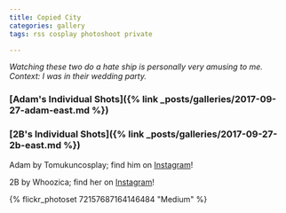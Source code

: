 ```yaml
---
title: Copied City 
categories: gallery
tags: rss cosplay photoshoot private

---
```


*Watching these two do a hate ship is personally very amusing to me. Context: I was in their wedding party.*

### [Adam's Individual Shots]({% link _posts/galleries/2017-09-27-adam-east.md %}) 

### [2B's Individual Shots]({% link _posts/galleries/2017-09-27-2b-east.md %})

Adam by Tomukuncosplay; find him on [Instagram](https://www.instagram.com/tomukuncosplay/)!

2B by Whoozica; find her on [Instagram](https://www.instagram.com/whoozica/)!

{% flickr_photoset 72157687164146484 "Medium" %}
